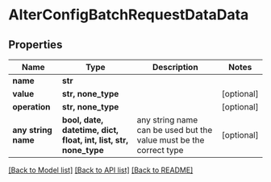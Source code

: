 # AlterConfigBatchRequestDataData


## Properties
Name | Type | Description | Notes
------------ | ------------- | ------------- | -------------
**name** | **str** |  | 
**value** | **str, none_type** |  | [optional] 
**operation** | **str, none_type** |  | [optional] 
**any string name** | **bool, date, datetime, dict, float, int, list, str, none_type** | any string name can be used but the value must be the correct type | [optional]

[[Back to Model list]](../README.md#documentation-for-models) [[Back to API list]](../README.md#documentation-for-api-endpoints) [[Back to README]](../README.md)


